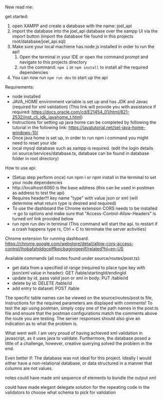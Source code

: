 New read me:

get started:
1. open XAMPP and create a database with the name: joel_api
2. import the database into the joel_api database over the xampp UI via the import button (import the database file found in this projects root/database/joel_api.sql) 
3. Make sure your local machiene has node js installed in order to run the api!
   1. Open the terminal in your IDE or open the command prompt and navigate to this projects directory
   2. run the command: `npm i` or `npm install` to install all the required dependencies
4. You can now run `npm run dev` to start up the api


Requirements:
- node installed
- JAVA_HOME environment variable is set up and has JDK and Javac (required for xml validation) (This link will provide you with assistance if required: https://docs.oracle.com/cd/E21454_01/html/821-2532/inst_cli_jdk_javahome_t.html)
- Instructions for setting up java home can be completed by following the tutorial in the following link: https://javatutorial.net/set-java-home-windows-10/
- Once java home is set up, in order to run npm i command you might need to reset your ide
- local mysql database such as xampp is required. (edit the login details on source/services/database.ts, database can be found in database folder in root directory)

How to use api:
* (Setup step perform once) run npm i or npm install in the terminal to set your node dependencies
* http://localhost:6060 is the base address (this can be used in postman as address to test the api)
* Requires header!!! key name "type" with value json or xml (will determine what return type is desired and required)
* To use the dashboard the Chrome extension CORS needs to be installed -> go to options and make sure that "Access-Control-Allow-Headers" is turned on! link provided below
* run npm run dev in terminal (This command will start the api. to restart if a crash happens type rs, Ctrl + C to terminate the server activities)

Chrome extension for running dashboard.  
https://chrome.google.com/webstore/detail/allow-cors-access-control/lhobafahddgcelffkeicbaginigeejlf/related?hl=en-US

Available commands (all routes found under source/routes/post.ts):
* get data from a specified id range (required to place type key with json/xml value in header): GET /table/startingId/endingId
* update by id, pass valid json or xml in body: PUT /table/id
* delete by id: DELETE /table/id
* add entry to dataset: POST /table

The specific table names can be viewed on the source/routes/post.ts file, instructions for the required parameters are displayed with comments!
To test the api using postman, simply copy one of the path names in the post.ts file and ensure that the postman configurations match the comments above the route you are testing. The server responses should also give an indication as to what the problem is.

What went well:
I am very proud of having achieved xml validation in javascript, as it uses java to validate. Furthermore, the database posed a little of a challenge, however, creative querying solved the problem in the end.

Even better if:
The database was not ideal for this project. Ideally I would either have a non-relational database, or data structured in a manner that columns are not values.

notes
could have made xml sequence of elements to bundle the output xml

could have made elegant delegate solution for the repeating code in the validators to choose what schema to pick for validation